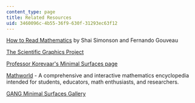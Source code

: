 ```yaml
---
content_type: page
title: Related Resources
uid: 3460096c-4b55-36f9-630f-31293ec63f12
---
```


[How to Read Mathematics](http://www.stonehill.edu/compsci/History_Math/math-read.htm) by Shai Simonson and Fernando Gouveau

[The Scientific Graphics Project](http://www.msri.org/publications/sgp/SGP/)

[Professor Korevaar's Minimal Surfaces page](http://www.math.utah.edu/~korevaar/minimalsurfaces/)

[Mathworld](http://mathworld.wolfram.com/topics/MinimalSurfaces.html) - A comprehensive and interactive mathematics encyclopedia intended for students, educators, math enthusiasts, and researchers.

[GANG Minimal Surfaces Gallery](http://www.gang.umass.edu/gallery/min/)